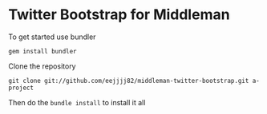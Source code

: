 # Twitter Bootstrap for Middleman #

To get started use bundler

    gem install bundler

Clone the repository

    git clone git://github.com/eejjjj82/middleman-twitter-bootstrap.git a-project

Then do the ```bundle install``` to install it all
